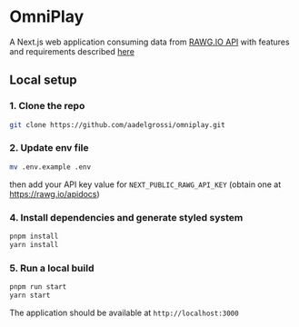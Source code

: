 # OmniPlay

A Next.js web application consuming data from [RAWG.IO API](https://rawg.io) with features and requirements described [here](https://gist.github.com/hcaiano/d9a16564a735676b6897f1bae4fd0744) 


## Local setup

### 1. Clone the repo
```bash
git clone https://github.com/aadelgrossi/omniplay.git
```


### 2. Update env file

```bash
mv .env.example .env
```

then add your API key value for `NEXT_PUBLIC_RAWG_API_KEY` (obtain one at https://rawg.io/apidocs)

### 4. Install dependencies and generate styled system

```bash
pnpm install
yarn install
```

### 5. Run a local build

```bash
pnpm run start
yarn start
```

The application should be available at `http://localhost:3000`